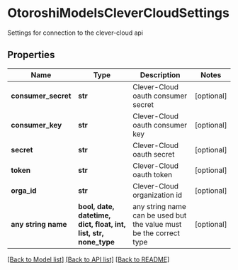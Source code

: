 # OtoroshiModelsCleverCloudSettings

Settings for connection to the clever-cloud api

## Properties
Name | Type | Description | Notes
------------ | ------------- | ------------- | -------------
**consumer_secret** | **str** | Clever-Cloud oauth consumer secret | [optional] 
**consumer_key** | **str** | Clever-Cloud oauth consumer key | [optional] 
**secret** | **str** | Clever-Cloud oauth secret | [optional] 
**token** | **str** | Clever-Cloud oauth token | [optional] 
**orga_id** | **str** | Clever-Cloud organization id | [optional] 
**any string name** | **bool, date, datetime, dict, float, int, list, str, none_type** | any string name can be used but the value must be the correct type | [optional]

[[Back to Model list]](../README.md#documentation-for-models) [[Back to API list]](../README.md#documentation-for-api-endpoints) [[Back to README]](../README.md)


